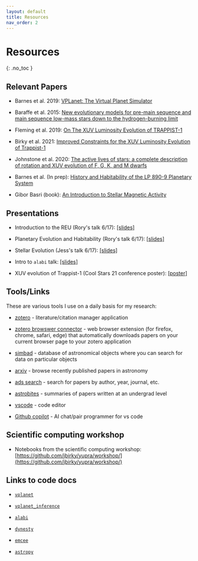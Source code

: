 ```yaml
---
layout: default
title: Resources
nav_order: 2
---
```


# Resources
{: .no_toc }


## Relevant Papers

- Barnes et al. 2019: [VPLanet: The Virtual Planet Simulator](https://arxiv.org/abs/1905.06367)

- Baraffe et al. 2015: [New evolutionary models for pre-main sequence and main sequence low-mass stars down to the hydrogen-burning limit](https://www.aanda.org/articles/aa/full_html/2015/05/aa25481-14/aa25481-14.html)

- Fleming et al. 2019: [On The XUV Luminosity Evolution of TRAPPIST-1](https://arxiv.org/abs/1906.05250)

- Birky et al. 2021: [Improved Constraints for the XUV Luminosity Evolution of Trappist-1](https://iopscience.iop.org/article/10.3847/2515-5172/ac034c/meta)

- Johnstone et al. 2020: [The active lives of stars: a complete description of rotation and XUV evolution of F, G, K, and M dwarfs](https://arxiv.org/abs/2009.07695)

- Barnes et al. (In prep): [History and Habitability of the LP 890-9 Planetary System](../files/LP_890_9___VPLanet-1.pdf)

- Gibor Basri (book): [An Introduction to Stellar Magnetic Activity](../files/IntroToStellarActivity.pdf)


## Presentations

- Introduction to the REU (Rory's talk 6/17): [[slides]](../files/YUPRA_REU_1.pdf)

- Planetary Evolution and Habitability (Rory's talk 6/17): [[slides]](../files/YUPRA_REU_2.pdf)

- Stellar Evolution (Jess's talk 6/17): [[slides]](https://docs.google.com/presentation/d/1RE33iOhzoHcbD9w70HvNFC8fZuEbMH5mr9he0n30iOA/edit?usp=sharing)

- Intro to `alabi` talk: [[slides]](../files/alabi_talk.pdf)

- XUV evolution of Trappist-1 (Cool Stars 21 conference poster): [[poster]](../files/coolstars21.pdf)


## Tools/Links

These are various tools I use on a daily basis for my research:

- [zotero](https://www.zotero.org/) - literature/citation manager application

- [zotero browswer connector](https://www.zotero.org/download/connectors) - web browser extension (for firefox, chrome, safari, edge) that automatically downloads papers on your current browser page to your zotero application

- [simbad](http://simbad.cds.unistra.fr/simbad/sim-fbasic) - database of astronomical objects where you can search for data on particular objects

- [arxiv](https://arxiv.org/list/astro-ph/recent) - browse recently published papers in astronomy

- [ads search](https://ui.adsabs.harvard.edu/) - search for papers by author, year, journal, etc.

- [astrobites](https://astrobites.org/) - summaries of papers written at an undergrad level

- [vscode](https://code.visualstudio.com/) - code editor

- [Github copilot](https://techcommunity.microsoft.com/t5/educator-developer-blog/step-by-step-setting-up-github-student-and-github-copilot-as-an/ba-p/3736279) - AI chat/pair programmer for vs code

## Scientific computing workshop

- Notebooks from the scientific computing workshop: [https://github.com/jbirky/yupra/workshop/](https://github.com/jbirky/yupra/workshop/)

## Links to code docs

- [`vplanet`](https://virtualplanetarylaboratory.github.io/vplanet/)

- [`vplanet_inference`](https://github.com/jbirky/vplanet_inference)

- [`alabi`](https://jbirky.github.io/alabi/build/index.html)

- [`dynesty`](https://dynesty.readthedocs.io/en/stable/)

- [`emcee`](https://emcee.readthedocs.io/en/stable/)

- [`astropy`](https://docs.astropy.org/en/stable/)